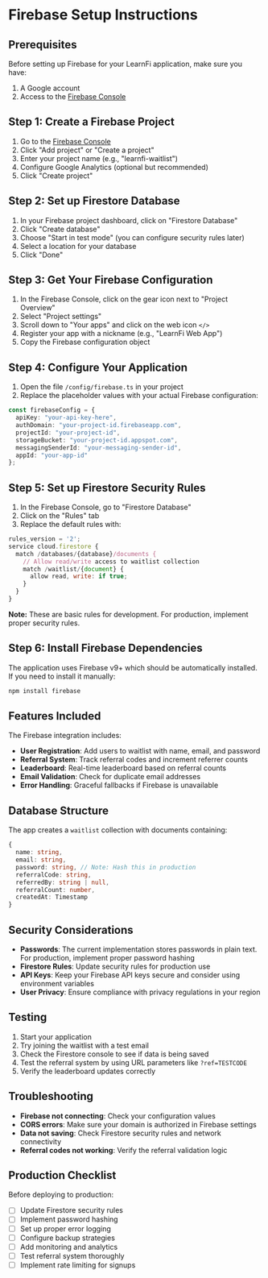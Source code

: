 # Firebase Setup Instructions

## Prerequisites

Before setting up Firebase for your LearnFi application, make sure you have:

1. A Google account
2. Access to the [Firebase Console](https://console.firebase.google.com/)

## Step 1: Create a Firebase Project

1. Go to the [Firebase Console](https://console.firebase.google.com/)
2. Click "Add project" or "Create a project"
3. Enter your project name (e.g., "learnfi-waitlist")
4. Configure Google Analytics (optional but recommended)
5. Click "Create project"

## Step 2: Set up Firestore Database

1. In your Firebase project dashboard, click on "Firestore Database"
2. Click "Create database"
3. Choose "Start in test mode" (you can configure security rules later)
4. Select a location for your database
5. Click "Done"

## Step 3: Get Your Firebase Configuration

1. In the Firebase Console, click on the gear icon next to "Project Overview"
2. Select "Project settings"
3. Scroll down to "Your apps" and click on the web icon `</>`
4. Register your app with a nickname (e.g., "LearnFi Web App")
5. Copy the Firebase configuration object

## Step 4: Configure Your Application

1. Open the file `/config/firebase.ts` in your project
2. Replace the placeholder values with your actual Firebase configuration:

```typescript
const firebaseConfig = {
  apiKey: "your-api-key-here",
  authDomain: "your-project-id.firebaseapp.com",
  projectId: "your-project-id",
  storageBucket: "your-project-id.appspot.com",
  messagingSenderId: "your-messaging-sender-id",
  appId: "your-app-id"
};
```

## Step 5: Set up Firestore Security Rules

1. In the Firebase Console, go to "Firestore Database"
2. Click on the "Rules" tab
3. Replace the default rules with:

```javascript
rules_version = '2';
service cloud.firestore {
  match /databases/{database}/documents {
    // Allow read/write access to waitlist collection
    match /waitlist/{document} {
      allow read, write: if true;
    }
  }
}
```

**Note:** These are basic rules for development. For production, implement proper security rules.

## Step 6: Install Firebase Dependencies

The application uses Firebase v9+ which should be automatically installed. If you need to install it manually:

```bash
npm install firebase
```

## Features Included

The Firebase integration includes:

- **User Registration**: Add users to waitlist with name, email, and password
- **Referral System**: Track referral codes and increment referrer counts
- **Leaderboard**: Real-time leaderboard based on referral counts
- **Email Validation**: Check for duplicate email addresses
- **Error Handling**: Graceful fallbacks if Firebase is unavailable

## Database Structure

The app creates a `waitlist` collection with documents containing:

```typescript
{
  name: string,
  email: string,
  password: string, // Note: Hash this in production
  referralCode: string,
  referredBy: string | null,
  referralCount: number,
  createdAt: Timestamp
}
```

## Security Considerations

- **Passwords**: The current implementation stores passwords in plain text. For production, implement proper password hashing
- **Firestore Rules**: Update security rules for production use
- **API Keys**: Keep your Firebase API keys secure and consider using environment variables
- **User Privacy**: Ensure compliance with privacy regulations in your region

## Testing

1. Start your application
2. Try joining the waitlist with a test email
3. Check the Firestore console to see if data is being saved
4. Test the referral system by using URL parameters like `?ref=TESTCODE`
5. Verify the leaderboard updates correctly

## Troubleshooting

- **Firebase not connecting**: Check your configuration values
- **CORS errors**: Make sure your domain is authorized in Firebase settings
- **Data not saving**: Check Firestore security rules and network connectivity
- **Referral codes not working**: Verify the referral validation logic

## Production Checklist

Before deploying to production:

- [ ] Update Firestore security rules
- [ ] Implement password hashing
- [ ] Set up proper error logging
- [ ] Configure backup strategies
- [ ] Add monitoring and analytics
- [ ] Test referral system thoroughly
- [ ] Implement rate limiting for signups